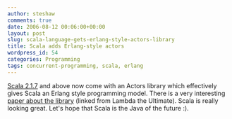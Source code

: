 ```yaml
---
author: steshaw
comments: true
date: 2006-08-12 00:06:00+00:00
layout: post
slug: scala-language-gets-erlang-style-actors-library
title: Scala adds Erlang-style actors
wordpress_id: 54
categories: Programming
tags: concurrent-programming, scala, erlang
---
```


[Scala 2.1.7](http://scala.epfl.ch/downloads/changes.html) and above now
come with an Actors library which effectively gives Scala an Erlang style
programming model. There is a very interesting [paper about the
library](http://lambda-the-ultimate.org/node/1615) (linked from Lambda the
Ultimate). Scala is really looking great. Let's hope that Scala is the Java
of the future :).
